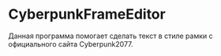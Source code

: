 # CyberpunkFrameEditor
Данная программа помогает сделать текст в стиле рамки с официального сайта Cyberpunk2077.
